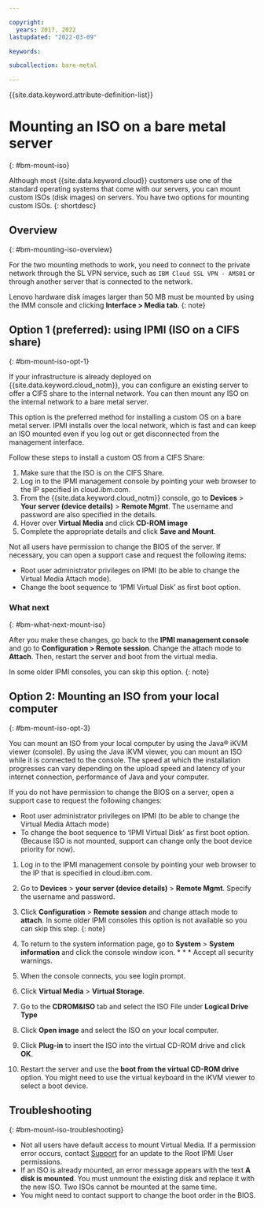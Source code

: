 ```yaml
---

copyright:
  years: 2017, 2022
lastupdated: "2022-03-09"

keywords: 

subcollection: bare-metal

---
```


{{site.data.keyword.attribute-definition-list}}


# Mounting an ISO on a bare metal server
{: #bm-mount-iso}

Although most {{site.data.keyword.cloud}} customers use one of the standard operating systems that come with our servers, you can mount custom ISOs (disk images) on servers. You have two options for mounting custom ISOs.
{: shortdesc}

## Overview
{: #bm-mounting-iso-overview}

For the two mounting methods to work, you need to connect to the private network through the SL VPN service, such as `IBM Cloud SSL VPN - AMS01` or through another server that is connected to the network.

Lenovo hardware disk images larger than 50 MB must be mounted by using the IMM console and clicking **Interface > Media tab**.
{: note}

## Option 1 (preferred): using IPMI (ISO on a CIFS share)
{: #bm-mount-iso-opt-1}

If your infrastructure is already deployed on {{site.data.keyword.cloud_notm}}, you can configure an existing server to offer a CIFS share to the internal network. You can then mount any ISO on the internal network to a bare metal server.

This option is the preferred method for installing a custom OS on a bare metal server. IPMI installs over the local network, which is fast and can keep an ISO mounted even if you log out or get disconnected from the management interface.

Follow these steps to install a custom OS from a CIFS Share:

1. Make sure that the ISO is on the CIFS Share.
1. Log in to the IPMI management console by pointing your web browser to the IP specified in cloud.ibm.com. 
1. From the {{site.data.keyword.cloud_notm}} console, go to **Devices** > **Your server (device details)** > **Remote Mgmt**. The username and password are also specified in the details.
1. Hover over **Virtual Media** and click **CD-ROM image**
1. Complete the appropriate details and click **Save and Mount**.

Not all users have permission to change the BIOS of the server. If necessary, you can open a support case and request the following items:

* Root user administrator privileges on IPMI (to be able to change the Virtual Media Attach mode).
* Change the boot sequence to ‘IPMI Virtual Disk’ as first boot option.
  
### What next
{: #bm-what-next-mount-iso}

After you make these changes, go back to the **IPMI management console** and go to **Configuration > Remote session**. Change the attach mode to **Attach**. Then, restart the server and boot from the virtual media.

In some older IPMI consoles, you can skip this option. 
{: note}

## Option 2: Mounting an ISO from your local computer
{: #bm-mount-iso-opt-3}

You can mount an ISO from your local computer by using the Java&reg; iKVM viewer (console). By using the Java iKVM viewer, you can mount an ISO while it is connected to the console. The speed at which the installation progresses can vary depending on the upload speed and latency of your internet connection, performance of Java and your computer.

If you do not have permission to change the BIOS on a server, open a support case to request the following changes:

* Root user administrator privileges on IPMI (to be able to change the Virtual Media Attach mode)
* To change the boot sequence to ‘IPMI Virtual Disk’ as first boot option. (Because ISO is not mounted, support can change only the boot device priority for now).

1. Log in to the IPMI management console by pointing your web browser to the IP that is specified in cloud.ibm.com.
1. Go to **Devices** > **your server (device details)** > **Remote Mgmt**. Specify the username and password.
1. Click **Configuration** > **Remote session** and change attach mode to **attach**. 
   In some older IPMI consoles this option is not available so you can skip this step.
   {: note}

1. To return to the system information page, go to **System** > **System information** and click the console window icon. * *  * Accept all security warnings.
1. When the console connects, you see login prompt.
1. Click **Virtual Media** > **Virtual Storage**.
1. Go to the **CDROM&ISO** tab and select the ISO File under **Logical Drive Type**
1. Click **Open image** and select the ISO on your local computer.
1. Click **Plug-in** to insert the ISO into the virtual CD-ROM drive and click **OK**.
1. Restart the server and use the **boot from the virtual CD-ROM drive** option. You might need to use the virtual keyboard in the iKVM viewer to select a boot device.

## Troubleshooting
{: #bm-mount-iso-troubleshooting}

* Not all users have default access to mount Virtual Media. If a permission error occurs, contact [Support](/docs/bare-metal?topic=bare-metal-gettinghelp) for an update to the Root IPMI User permissions.
* If an ISO is already mounted, an error message appears with the text **A disk is mounted**. You must unmount the existing disk and replace it with the new ISO. Two ISOs cannot be mounted at the same time.
* You might need to contact support to change the boot order in the BIOS.
